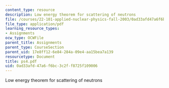 ```yaml
---
content_type: resource
description: Low energy theorem for scattering of neutrons
file: /courses/22-101-applied-nuclear-physics-fall-2003/0ad33afd47a6f6bc3c2ff8725f109006_ps4.pdf
file_type: application/pdf
learning_resource_types:
- Assignments
ocw_type: OCWFile
parent_title: Assignments
parent_type: CourseSection
parent_uid: 17e8ff12-6e84-284a-09e4-aa15bea7a139
resourcetype: Document
title: ps4.pdf
uid: 0ad33afd-47a6-f6bc-3c2f-f8725f109006
---
```

Low energy theorem for scattering of neutrons